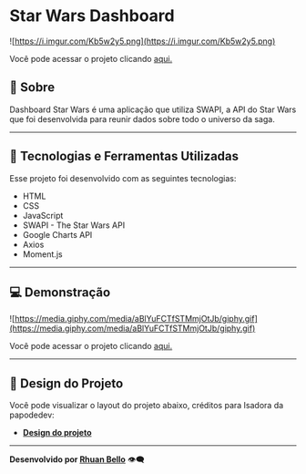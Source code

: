 # Star Wars Dashboard

![https://i.imgur.com/Kb5w2y5.png](https://i.imgur.com/Kb5w2y5.png)

Você pode acessar o projeto clicando [aqui.](https://rhuanbello.github.io/dashboard-starwars)

## 📖 Sobre

Dashboard Star Wars é uma aplicação que utiliza SWAPI, a API do Star Wars que foi desenvolvida para reunir dados sobre todo o universo da saga. 

---

## 🚀 Tecnologias e Ferramentas Utilizadas

Esse projeto foi desenvolvido com as seguintes tecnologias:

- HTML
- CSS
- JavaScript
- SWAPI - The Star Wars API
- Google Charts API
- Axios
- Moment.js

---

## 💻 Demonstração

![https://media.giphy.com/media/aBlYuFCTfSTMmjOtJb/giphy.gif](https://media.giphy.com/media/aBlYuFCTfSTMmjOtJb/giphy.gif)

Você pode acessar o projeto clicando [aqui.](https://rhuanbello.github.io/dashboard-starwars)

---

## 🎨 Design do Projeto

Você pode visualizar o layout do projeto abaixo, créditos para Isadora da papodedev:

- **[Design do projeto](https://www.figma.com/file/iTaBt7CmOLvzsxhBQh8NkX/star-wars-(Copy)?node-id=1%3A2)**

---

**Desenvolvido por [Rhuan Bello](https://github.com/rhuanbello/)** 👁️‍🗨️